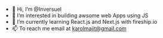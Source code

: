 - 👋 Hi, I’m @Inversuel
- 👀 I’m interested in building awsome web Apps using JS
- 🌱 I’m currently learning React.js and Next.js with fireship.io
- 📫 To reach me email at karolmajit@gmail.com

<!---
Inversuel/Inversuel is a ✨ special ✨ repository because its `README.md` (this file) appears on your GitHub profile.
You can click the Preview link to take a look at your changes.
--->
